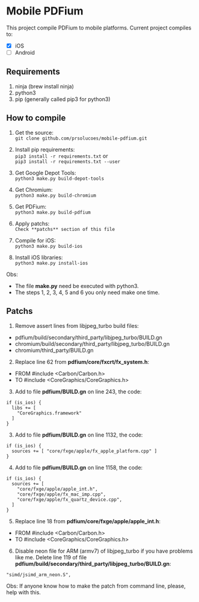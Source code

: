 # Mobile PDFium

This project compile PDFium to mobile platforms. Current project compiles to:  

- [x] iOS  
- [ ] Android  

## Requirements

1. ninja (brew install ninja)  
2. python3  
3. pip (generally called pip3 for python3)  

## How to compile 

1. Get the source:  
```git clone github.com/prsolucoes/mobile-pdfium.git```  

2. Install pip requirements:  
```pip3 install -r requirements.txt``` 
or  
```pip3 install -r requirements.txt --user``` 

3. Get Google Depot Tools:  
```python3 make.py build-depot-tools```  

4. Get Chromium:  
```python3 make.py build-chromium```  

5. Get PDFium:  
```python3 make.py build-pdfium```  

6. Apply patchs:  
```Check **patchs** section of this file```  

7. Compile for iOS:  
```python3 make.py build-ios```  
  
8. Install iOS libraries:  
```python3 make.py install-ios```  


Obs:
- The file **make.py** need be executed with python3.  
- The steps 1, 2, 3, 4, 5 and 6 you only need make one time.  


## Patchs

1. Remove assert lines from libjpeg_turbo build files:  
- pdfium/build/secondary/third_party/libjpeg_turbo/BUILD.gn  
- chromium/build/secondary/third_party/libjpeg_turbo/BUILD.gn  
- chromium/third_party/BUILD.gn  

2. Replace line 62 from **pdfium/core/fxcrt/fx_system.h**:  
- FROM #include <Carbon/Carbon.h>  
- TO #include <CoreGraphics/CoreGraphics.h>  

3. Add to file **pdfium/BUILD.gn** on line 243, the code:  
```
if (is_ios) {
  libs += [
    "CoreGraphics.framework"
  ]
}
```

3. Add to file **pdfium/BUILD.gn** on line 1132, the code:  
```
if (is_ios) {
  sources += [ "core/fxge/apple/fx_apple_platform.cpp" ]
}
```

4. Add to file **pdfium/BUILD.gn** on line 1158, the code:  
```
if (is_ios) {
  sources += [
    "core/fxge/apple/apple_int.h",
    "core/fxge/apple/fx_mac_imp.cpp",
    "core/fxge/apple/fx_quartz_device.cpp",
  ]
}
```

5. Replace line 18 from **pdfium/core/fxge/apple/apple_int.h**:  
- FROM #include <Carbon/Carbon.h>  
- TO #include <CoreGraphics/CoreGraphics.h>  

6. Disable neon file for ARM (armv7) of libjpeg_turbo if you have problems like me. Delete line 119 of file **pdfium/build/secondary/third_party/libjpeg_turbo/BUILD.gn**:
```
"simd/jsimd_arm_neon.S",
```

Obs: If anyone know how to make the patch from command line, please, help with this.